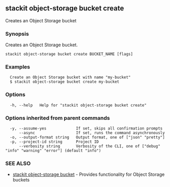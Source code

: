 ## stackit object-storage bucket create

Creates an Object Storage bucket

### Synopsis

Creates an Object Storage bucket.

```
stackit object-storage bucket create BUCKET_NAME [flags]
```

### Examples

```
  Create an Object Storage bucket with name "my-bucket"
  $ stackit object-storage bucket create my-bucket
```

### Options

```
  -h, --help   Help for "stackit object-storage bucket create"
```

### Options inherited from parent commands

```
  -y, --assume-yes             If set, skips all confirmation prompts
      --async                  If set, runs the command asynchronously
  -o, --output-format string   Output format, one of ["json" "pretty"]
  -p, --project-id string      Project ID
      --verbosity string       Verbosity of the CLI, one of ["debug" "info" "warning" "error"] (default "info")
```

### SEE ALSO

* [stackit object-storage bucket](./stackit_object-storage_bucket.md)	 - Provides functionality for Object Storage buckets

